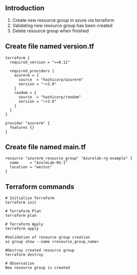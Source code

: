 ## Introduction
1. Create new resource group in azure via terraform
2. Validating new resource group has been created
3. Delete resource group when finished      

## Create file named version.tf
```t
terraform {
  required_version = ">=0.12"

  required_providers {
    azurerm = {
      source  = "hashicorp/azurerm"
      version = "~>2.0"
    }
    random = {
      source  = "hashicorp/random"
      version = "~>3.0"
    }
  }
}

provider "azurerm" {
  features {}
}
```

## Create file named main.tf
```t
resource "azurerm_resource_group" "Azurelab-rg-example" {
  name     = "AzureLab-RG-1"
  location = "westus"
}
```

## Terraform commands
```t
# Initialize Terraform
terraform init

# Terraform Plan 
terraform plan

# Terraform Apply 
terraform apply

#Validation of resource group creation
az group show --name <resource_group_name>

#Destroy created resource group
terraform destroy

# Observation
New resource group is created


```
